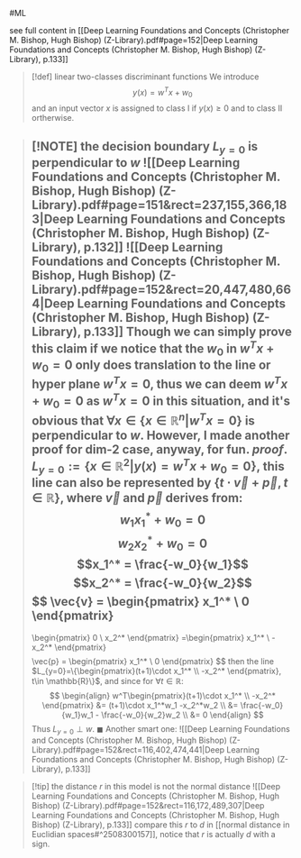 #ML 

see full content in [[Deep Learning Foundations and Concepts (Christopher M. Bishop, Hugh Bishop) (Z-Library).pdf#page=152|Deep Learning Foundations and Concepts (Christopher M. Bishop, Hugh Bishop) (Z-Library), p.133]]

> [!def] linear two-classes discriminant functions
> We introduce $$y(x) = w^Tx+w_0 $$
> and an input vector $x$ is assigned to class I if $y(x) \ge 0$ and to class II ortherwise.

> [!NOTE] the decision boundary $L_{y=0}$ is perpendicular to $w$
> ![[Deep Learning Foundations and Concepts (Christopher M. Bishop, Hugh Bishop) (Z-Library).pdf#page=151&rect=237,155,366,183|Deep Learning Foundations and Concepts (Christopher M. Bishop, Hugh Bishop) (Z-Library), p.132]]
> ![[Deep Learning Foundations and Concepts (Christopher M. Bishop, Hugh Bishop) (Z-Library).pdf#page=152&rect=20,447,480,664|Deep Learning Foundations and Concepts (Christopher M. Bishop, Hugh Bishop) (Z-Library), p.133]]
> Though we can simply prove this claim if we notice that the $w_0$ in $w^Tx + w_0 = 0$ only does translation to the line or hyper plane $w^Tx=0$, thus we can deem $w^Tx + w_0 = 0$ as $w^Tx =0$ in this situation, and it's obvious that $\forall x \in \{x\in \mathbb{R}^n | w^Tx =0\}$ is perpendicular to $w$.
> However, I made another proof for dim-2 case, anyway, for fun.
> $proof.$
> $L_{y=0}:=\{x\in \mathbb{R}^2 | y(x)=w^Tx + w_0 = 0\}$, this line can also be represented by $\{ t\cdot \vec{v} + \vec{p},t\in \mathbb{R}\}$, where $\vec{v}$ and $\vec{p}$ derives from:
$$w_1x_1^* + w_0 = 0$$
$$w_2x_2^* + w_0 = 0$$
$$x_1^* = \frac{-w_0}{w_1}$$
$$x_2^* = \frac{-w_0}{w_2}$$
>$$
>\vec{v} = 
>\begin{pmatrix}
>x_1^* \\
>0
>\end{pmatrix}
>-
>\begin{pmatrix}
>0 \\
>x_2^*
>\end{pmatrix}
>=\begin{pmatrix}
>x_1^* \\
>-x_2^*
>\end{pmatrix}
>$$
>$$
>\vec{p} = 
>\begin{pmatrix}
>x_1^* \\ 0
>\end{pmatrix}
>$$
>then the line $L_{y=0}=\{\begin{pmatrix}(t+1)\cdot x_1^* \\ -x_2^* \end{pmatrix}, t\in \mathbb{R}\}$, and since for $\forall t \in \mathbb{R}$: 
>$$
>\begin{align}
> w^T\begin{pmatrix}(t+1)\cdot x_1^* \\ -x_2^* \end{pmatrix} &= (t+1)\cdot x_1^*w_1 -x_2^*w_2 \\
>  &= \frac{-w_0}{w_1}w_1 - \frac{-w_0}{w_2}w_2 \\
>  &= 0
>\end{align}
>$$
>Thus $L_{y=0} \perp w$. $\blacksquare$
>Another smart one:
>![[Deep Learning Foundations and Concepts (Christopher M. Bishop, Hugh Bishop) (Z-Library).pdf#page=152&rect=116,402,474,441|Deep Learning Foundations and Concepts (Christopher M. Bishop, Hugh Bishop) (Z-Library), p.133]]


> [!tip] the distance $r$ in this model is not the normal distance
> ![[Deep Learning Foundations and Concepts (Christopher M. Bishop, Hugh Bishop) (Z-Library).pdf#page=152&rect=116,172,489,307|Deep Learning Foundations and Concepts (Christopher M. Bishop, Hugh Bishop) (Z-Library), p.133]]
> compare this $r$ to $d$ in [[normal distance in Euclidian spaces#^2508300157]], notice that $r$ is actually $d$ with a sign.
